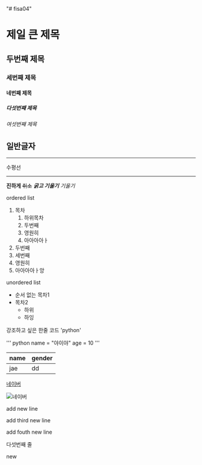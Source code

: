 "# fisa04" 

# 제일 큰 제목
## 두번째 제목
### 세번째 제목 
#### 네번째 제목 
##### 다섯번째 제목 
###### 여섯번째 제목
일반글자
--- 
<hr>
수평선

***

**진하게**
~~취소~~
***굵고 기울기***
*기울기*

ordered list
1. 목차
   1. 하위목차
   2. 두번째
   3. 영원히
   4. 아아아아ㅏ
3. 두번째
4. 세번째
5. 영원히
6. 아아아아ㅏ앙

unordered list
- 순서 없는 목차1
- 목차2
  - 하위
  - 하잉

강조하고 싶은 한줄 코드 'python'

'''
python
name = "야이야"
age = 10
'''

|   name   |   gender   |
|----------|------------|
|   jae    |   dd       |

[네이버](naver.com)

![네이버](https://i.imgur.com/riqIWBM.png)
   
add new line

add third new line

add fouth new line 

다섯번째 줄 

new
